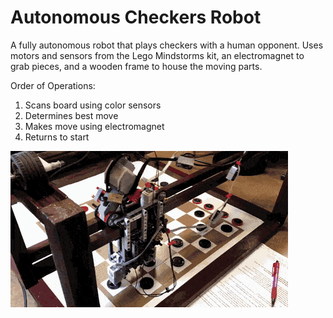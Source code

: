 # Autonomous Checkers Robot

A fully autonomous robot that plays checkers with a human opponent.
Uses motors and sensors from the Lego Mindstorms kit, an electromagnet to grab pieces, and a wooden frame to house the moving parts.

Order of Operations:

1. Scans board using color sensors
2. Determines best move
3. Makes move using electromagnet
4. Returns to start

![autonomous-checkers-robot-main-screen](Media/GIF1.gif)